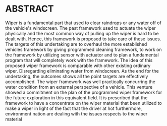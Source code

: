 # ABSTRACT #

Wiper is a fundamental part that used to clear raindrops or any water off of the vehicle's windscreen. The past framework used to actuate the wiper physically and the most common way of pulling up the wiper is hard to be dealt with. Hence, this framework is proposed to take care of these issues. The targets of this undertaking are to overhaul the more established vehicles framework by giving programmed cleaning framework, to work on the framework by utilizing sensor with actuator and to plan a fundamental program that will completely work with the framework. The idea of this proposed wiper framework is comparable with other existing ordinary wiper. Disregarding eliminating
water from windscreen. As the end for the undertaking, the outcomes shows all the point
targets are effectively accomplished. The wiper framework was well practically concurring the water condition from an external perspective of a
vehicle. This venture showed a commitment on the plan of the programmed wiper framework for the future exploration in this equivalent field. It
is prescribed that the framework to have a concentrate on the wiper material that been utilized to make a wiper in light of the fact that the driver at hot
furthermore, environment nation are dealing with the issues respects to the wiper material
